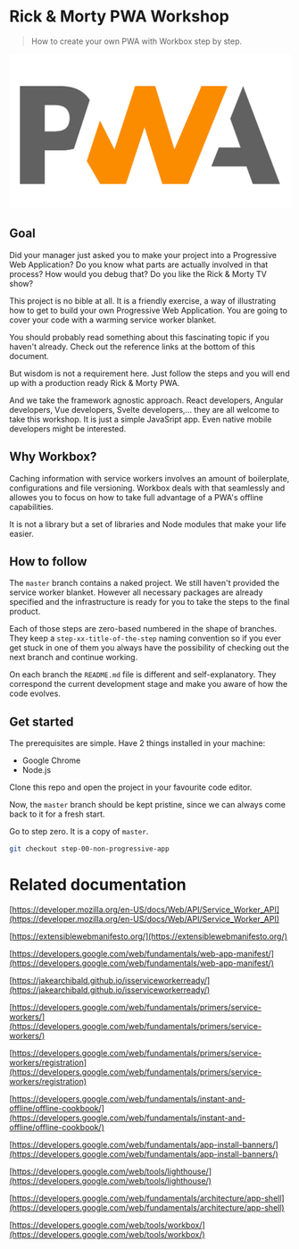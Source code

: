 # Rick & Morty PWA Workshop

> How to create your own PWA with Workbox step by step.

<img src="visuals/pwa.svg">

## Goal

Did your manager just asked you to make your project into a Progressive Web Application? Do you know what parts are actually involved in that process? How would you debug that? Do you like the Rick & Morty TV show?

This project is no bible at all. It is a friendly exercise, a way of illustrating how to get to build your own Progressive Web Application. You are going to cover your code with a warming service worker blanket.

You should probably read something about this fascinating topic if you haven't already. Check out the reference links at the bottom of this document.

But wisdom is not a requirement here. Just follow the steps and you will end up with a production ready Rick & Morty PWA.

And we take the framework agnostic approach. React developers, Angular developers, Vue developers, Svelte developers,... they are all welcome to take this workshop. It is just a simple JavaSript app. Even native mobile developers might be interested.

## Why Workbox?

Caching information with service workers involves an amount of boilerplate, configurations and file versioning. Workbox deals with that seamlessly and allowes you to focus on how to take full advantage of a PWA's offline capabilities.

It is not a library but a set of libraries and Node modules that make your life easier.

## How to follow

The `master` branch contains a naked project. We still haven't provided the service worker blanket. However all necessary packages are already specified and the infrastructure is ready for you to take the steps to the final product.

Each of those steps are zero-based numbered in the shape of branches. They keep a `step-xx-title-of-the-step` naming convention so if you ever get stuck in one of them you always have the possibility of checking out the next branch and continue working.

On each branch the `README.md` file is different and self-explanatory. They correspond the current development stage and make you aware of how the code evolves.

## Get started

The prerequisites are simple. Have 2 things installed in your machine:

* Google Chrome
* Node.js

Clone this repo and open the project in your favourite code editor.

Now, the `master` branch should be kept pristine, since we can always come back to it for a fresh start.

Go to step zero. It is a copy of `master`.

```bash
git checkout step-00-non-progressive-app
```

# Related documentation

[https://developer.mozilla.org/en-US/docs/Web/API/Service_Worker_API](https://developer.mozilla.org/en-US/docs/Web/API/Service_Worker_API)

[https://extensiblewebmanifesto.org/](https://extensiblewebmanifesto.org/)

[https://developers.google.com/web/fundamentals/web-app-manifest/](https://developers.google.com/web/fundamentals/web-app-manifest/)

[https://jakearchibald.github.io/isserviceworkerready/](https://jakearchibald.github.io/isserviceworkerready/)

[https://developers.google.com/web/fundamentals/primers/service-workers/](https://developers.google.com/web/fundamentals/primers/service-workers/)

[https://developers.google.com/web/fundamentals/primers/service-workers/registration](https://developers.google.com/web/fundamentals/primers/service-workers/registration)

[https://developers.google.com/web/fundamentals/instant-and-offline/offline-cookbook/](https://developers.google.com/web/fundamentals/instant-and-offline/offline-cookbook/)

[https://developers.google.com/web/fundamentals/app-install-banners/](https://developers.google.com/web/fundamentals/app-install-banners/)

[https://developers.google.com/web/tools/lighthouse/](https://developers.google.com/web/tools/lighthouse/)

[https://developers.google.com/web/fundamentals/architecture/app-shell](https://developers.google.com/web/fundamentals/architecture/app-shell)

[https://developers.google.com/web/tools/workbox/](https://developers.google.com/web/tools/workbox/)
